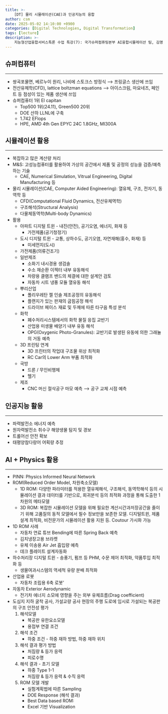 ```yaml
---
title: >-
    [DT] 물리 시뮬레이션(CAE)과 인공지능의 융합
author: csm
date: 2025-05-02 14:10:00 +0900
categories: [Digital Technologies, Digital Transformation]
tags: [lecture]
description: >-
    지능형산업융합서비스특론 수업 특강(7): 국가슈퍼컴퓨팅본부 AI융합시뮬레이션 팀, 김명일(mikim@kisti.re.kr)
---
```


## 슈퍼컴퓨터
---
- 쌍곡포물면, 베르누이 원리, 나비에 스토크스 방정식 ⟶ 프링글스 생산에 쓰임
- 전산유체학(CFD), lattice boltzman equations ⟶ 아이스크림, 마요네즈, 페인트 등 점성이 있는 제품 생산에 쓰임
- 슈퍼컴퓨터 1위 El capitan
    - Top500 1위(24.11), Green500 20위
    - DOE 산하 LLNL에 구축
    - 1.742 EFlops
    - HPE, AMD 4th Gen EPYC 24C 1.8GHz, MI300A

## 시뮬레이션 활용
---
- 복잡하고 많은 계산량 처리
- M&S: 고성능컴퓨터를 활용하여 가상의 공간에서 제품 및 공정의 성능을 검증/예측하는 기술
    - CAE, Numerical Simulation, Vitrual Engineering, Digital Manufacturing 등
- 물리 시뮬레이션(CAE, Computer Aided Engineering): 열유체, 구조, 전자기, 동역학 등
    - CFD(Computational Fluid Dynamics, 전산유체역학)
    - 구조해석(Structural Analysis)
    - 다물체동역학(Multi-body Dynamics)
- 활용
    - 아파트 디지털 트윈 - 내진(안전), 공기오염, 에너지, 화재 등
        - 가전제품(공기청정기)
    - 도시 디지털 트윈 - 교통, 상하수도, 공기오염, 자연재해(홍수, 화재) 등
        - 미세먼지(도시)
    - 가전제품(의류건조기)
    - 일반제조
        - 소화기 내시경용 생검솔
        - 수소 재순환 이젝터 내부 유동해석
        - 차량용 클램프 밴드의 체결에 대한 설계안 검토
        - 자동차 시트 냉풍 모듈 열유동 해석
    - 뿌리산업
        - 폴리우레탄 젤 인솔 제조공정의 유동해석
        - 플랜지가 있는 판재의 굽힘공정 해석
        - 드라이브 페이스 재료 및 두께에 따른 타구음 특성 분석
    - 화학
        - 폐수처리시스템에서의 화학 물질 응집 교반기
        - 산업용 미생물 배양기 내부 유동 해석
        - OPG(Oxygenic Photo-Granules): 교반기로 발생된 유동에 의한 그래뉼의 거동 예측
    - 3D 프린팅 연계
        - 3D 프린터의 작업대 구조물 위상 최적화
        - RC Car의 Lower Arm 부품 최적화
    - 국방
        - 드론 / 무인비행체
        - 헬기
    - 제조
        - CNC 머신 절삭공구 마모 예측 ⟶ 공구 교체 시점 예측

## 인공지능 활용
---
- 파력발전소 에너지 예측
- 원자력발전소 취수구 해양생물 탐지 및 경보
- 트롤어선 안전 확보
- 태평양참다랑어 어획량 추정

## AI + Physics 활용
---
- PINN: Physics Informed Neural Network
- ROM(Reduced Order Model, 차원축소모델)
    - 1D ROM:  다양한 파라미터를 적용한 열유체해석, 구조해석, 동역학해석 등의 시뮬레이션 결과 데이터를 기반으로, 회귀분석 등의 최적화 과정을 통해 도출한 1차원의 메타모델
    - 3D ROM:  복잡한 시뮬레이션 모델을 위해 필요한 계산시간과저장공간을 줄이기 위해 고품질의 동적 모델에서 필수 정보만을 보존한 모델. 디지털트윈, 제품 설계 최적화, 비전문가의 시뮬레이션 활용 지원 등. Coutour 가시화 가능
- 1D ROM 사례
    - 자동차 연료 튜브 Bending에 따른 Spring Back 예측
    - 김치냉장고용 브라켓
    - 유체 이송용 Air Jet 흡입량 예측
    - 데크 플레이트 설계자동화
- 하수처리장 디지털 트윈 - 송풍기, 펌프 등 PHM, 수문 제어 최적화, 약품투입 최적화 등
    - 생물여과시스템의 역세척 유량 분배 최적화
- 산업용 로봇
    - 자동차 조립용 6축 로봇'
- 자동차 Exterior Aerodynamic
    - 전기차 에너지 소모에 영향을 주는 외부 유체흐름(Drag coefficient)
- 도심지 지하 굴착 공사, 가설교량 공사 현장의 주행 도로에 임시로 가설되는 복공판의 구조 안전성 평가
    1. 해석모델
        - 복공판 유한요소모델
        - 용접부 연결 조건
    2. 해석 조건
        - 하중 조건 - 하중 재하 방법, 하중 재하 위치
    3. 해석 결과 평가 방법
        - 처짐량 & 등가 응력
        - 피로수명
    4. 해석 결과 - 초기 모델
        - 하중 Type 1-1 
        - 처짐량 & 등가 응력 & 수직 응력
    7. ROM 모델 개발
        - 실험계획법에 따른 Sampling
        - DOE Response (해석 결과)
        - Best Data based ROM:
        - Excel 기반 Visualization